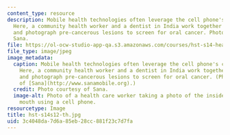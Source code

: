 ```yaml
---
content_type: resource
description: Mobile health technologies often leverage the cell phone's capabilities.
  Here, a community health worker and a dentist in India work together to identify
  and photograph pre-cancerous lesions to screen for oral cancer. Photo courtesy of
  Sana.
file: https://ol-ocw-studio-app-qa.s3.amazonaws.com/courses/hst-s14-health-information-systems-to-improve-quality-of-care-in-resource-poor-settings-spring-2012/3c4048da7d6a85eb28cc881f23c7d7fa_hst-s14s12-th.jpg
file_type: image/jpeg
image_metadata:
  caption: Mobile health technologies often leverage the cell phone's capabilities.
    Here, a community health worker and a dentist in India work together to identify
    and photograph pre-cancerous lesions to screen for oral cancer. (Photo courtesy
    of [Sana](http://www.sanamobile.org).)
  credit: Photo courtesy of Sana.
  image-alt: Photo of a health care worker taking a photo of the inside of a patient's
    mouth using a cell phone.
resourcetype: Image
title: hst-s14s12-th.jpg
uid: 3c4048da-7d6a-85eb-28cc-881f23c7d7fa
---
```

